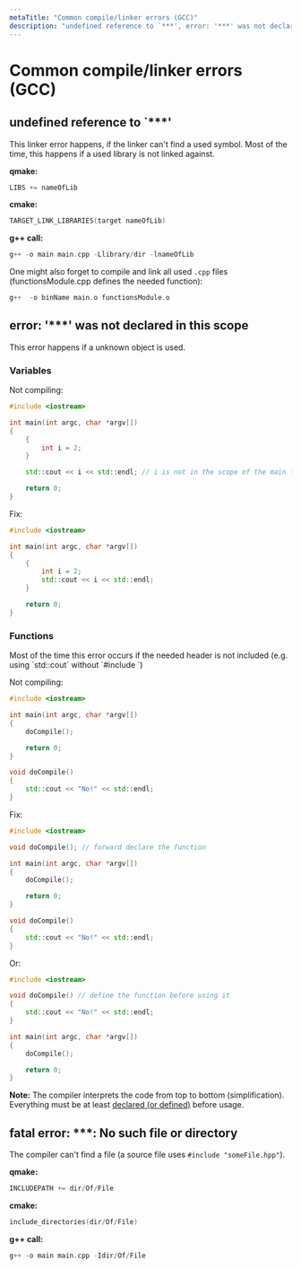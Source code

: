 ```yaml
---
metaTitle: "Common compile/linker errors (GCC)"
description: "undefined reference to `***', error: '***' was not declared in this scope, fatal error: ***: No such file or directory"
---
```


# Common compile/linker errors (GCC)



## undefined reference to `***'


This linker error happens, if the linker can't find a used symbol.
Most of the time, this happens if a used library is not linked against.

**qmake:**

```cpp
LIBS += nameOfLib

```

**cmake:**

```cpp
TARGET_LINK_LIBRARIES(target nameOfLib)

```

**g++ call:**

```cpp
g++ -o main main.cpp -Llibrary/dir -lnameOfLib

```

One might also forget to compile and link all used `.cpp` files (functionsModule.cpp defines the needed function):

```cpp
g++  -o binName main.o functionsModule.o

```



## error: '***' was not declared in this scope


This error happens if a unknown object is used.

### Variables

Not compiling:

```cpp
#include <iostream>

int main(int argc, char *argv[])
{
    {
        int i = 2;
    }

    std::cout << i << std::endl; // i is not in the scope of the main function

    return 0;
}

```

Fix:

```cpp
#include <iostream>

int main(int argc, char *argv[])
{
    {
        int i = 2;
        std::cout << i << std::endl;
    }

    return 0;
}

```

### Functions

> 
<p>Most of the time this error occurs if the needed header is not
included (e.g. using `std::cout` without `#include <iostream>`)</p>


Not compiling:

```cpp
#include <iostream>

int main(int argc, char *argv[])
{
    doCompile();

    return 0;
}

void doCompile()
{
    std::cout << "No!" << std::endl;
}

```

Fix:

```cpp
#include <iostream>

void doCompile(); // forward declare the function

int main(int argc, char *argv[])
{
    doCompile();

    return 0;
}

void doCompile()
{
    std::cout << "No!" << std::endl;
}

```

Or:

```cpp
#include <iostream>

void doCompile() // define the function before using it
{
    std::cout << "No!" << std::endl;
}

int main(int argc, char *argv[])
{
    doCompile();

    return 0;
}

```

**Note:** The compiler interprets the code from top to bottom (simplification). Everything must be at least [declared (or defined)](http://www.cprogramming.com/declare_vs_define.html) before usage.



## fatal error: ***: No such file or directory


The compiler can't find a file (a source file uses `#include "someFile.hpp"`).

**qmake:**

```cpp
INCLUDEPATH += dir/Of/File

```

**cmake:**

```cpp
include_directories(dir/Of/File)

```

**g++ call:**

```cpp
g++ -o main main.cpp -Idir/Of/File

```

